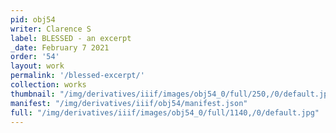 ```yaml
---
pid: obj54
writer: Clarence S
label: BLESSED - an excerpt
_date: February 7 2021
order: '54'
layout: work
permalink: '/blessed-excerpt/'
collection: works
thumbnail: "/img/derivatives/iiif/images/obj54_0/full/250,/0/default.jpg"
manifest: "/img/derivatives/iiif/obj54/manifest.json"
full: "/img/derivatives/iiif/images/obj54_0/full/1140,/0/default.jpg"
---
```

